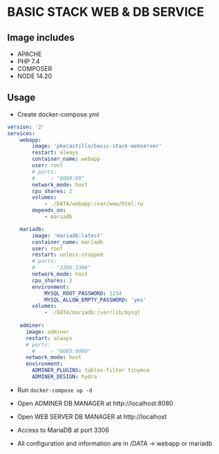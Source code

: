 # BASIC STACK WEB & DB SERVICE

## Image includes

* APACHE
* PHP 7.4
* COMPOSER
* NODE 14.20


## Usage

* Create docker-compose.yml

```yml
version: '2'
services:
    webapp:
        image: 'pkecastillo/basic-stack-webserver'
        restart: always
        container_name: webapp
        user: root
        # ports:
        #     - "8088:80"
        network_mode: host
        cpu_shares: 2
        volumes:
            - ./DATA/webapp:/var/www/html:rw
        depends_on:
            - mariadb

    mariadb:
        image: 'mariadb:latest'
        container_name: mariadb
        user: root
        restart: unless-stopped
        # ports:
        #     - "3306:3306"
        network_mode: host
        cpu_shares: 2
        environment:
            MYSQL_ROOT_PASSWORD: 1234
            MYSQL_ALLOW_EMPTY_PASSWORD: 'yes'
        volumes:
            - ./DATA/mariadb:/var/lib/mysql
            
    adminer:
      image: adminer
      restart: always
      # ports:
        #     - "8085:8080"
      network_mode: host
      environment:
        ADMINER_PLUGINS: tables-filter tinymce
        ADMINER_DESIGN: hydra
```

* Run ```docker-compose up -d```

* Open ADMINER DB MANAGER at http://localhost:8080

* Open WEB SERVER DB MANAGER at http://localhost

* Access to MariaDB at port 3306

* All configuration and information are in /DATA -> webapp or mariadb

